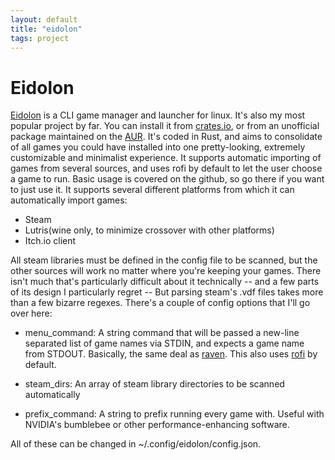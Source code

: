 ```yaml
---
layout: default
title: "eidolon"
tags: project
---
```

# Eidolon

[Eidolon](https://github.com/nicohman/eidolon) is a CLI game manager and launcher for linux. It's also my most popular project by far. You can install it from [crates.io](https://crates.io/eidolon), or from an unofficial package maintained on the [AUR](https://aur.archlinux.org/packages/eidolon). It's coded in Rust, and aims to consolidate of all games you could have installed into one pretty-looking, extremely customizable and minimalist experience. It supports automatic importing of games from several sources, and uses rofi by default to let the user choose a game to run. Basic usage is covered on the github, so go there if you want to just use it. It supports several different platforms from which it can automatically import games:

- Steam
- Lutris(wine only, to minimize crossover with other platforms)
- Itch.io client

All steam libraries must be defined  in the config file to be scanned, but the other sources will work no matter where you're keeping your games. There isn't much that's particularly difficult about it technically -- and a few parts of its design I particularly regret -- But parsing steam's .vdf files takes more than a few bizarre regexes. There's a couple of config options that I'll go over here:

- menu\_command: A string command that will be passed a new-line separated list of game names via STDIN, and expects a game name from STDOUT.  Basically, the same deal as [raven](https://github.com/nicohman/raven). This also uses [rofi](https://github.com/DaveDavenport/rofi) by default.

- steam\_dirs: An array of steam library directories to be scanned automatically

- prefix\_command: A string to prefix running every game with. Useful with NVIDIA's bumblebee or other performance-enhancing software.

All of these can be changed in ~/.config/eidolon/config.json.

